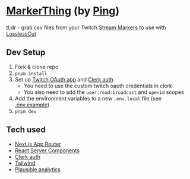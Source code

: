 # [MarkerThing](https://markerthing.com) (by [Ping](https://ping.gg))

tl;dr - grab csv files from your Twitch [Stream Markers](https://help.twitch.tv/s/article/creating-highlights-and-stream-markers?language=en_US#:~:text=in%20light%20purple.-,Stream%20Markers,-Stream%20Markers%20are) to use with [LosslessCut](https://github.com/mifi/lossless-cut)

## Dev Setup

1. Fork & clone repo
2. `pnpm install`
3. Set up [Twitch OAuth app](https://dev.twitch.tv) and [Clerk auth](https://clerk.com/?utm_campaign=theo-dtc)
   - You need to use the custom twitch oauth credentials in clerk
   - You also need to add the `user:read:broadcast` and `openid` scopes
4. Add the environment variables to a new `.env.local` file (see [.env.example](/src/.env.example))
5. `pnpm dev`

## Tech used

- [Next.js App Router](https://beta.nextjs.org)
- [React Server Components](https://react.dev)
- [Clerk auth](https://clerk.com/?utm_campaign=theo-dtc)
- [Tailwind](https://tailwindcss.com)
- [Plausible analytics](https://plausible.io/?ref=theo)
